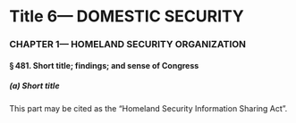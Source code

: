 
# Title 6— DOMESTIC SECURITY
### CHAPTER 1— HOMELAND SECURITY ORGANIZATION
#### § 481. Short title; findings; and sense of Congress
##### (a) Short title

This part may be cited as the “Homeland Security Information Sharing Act”.
